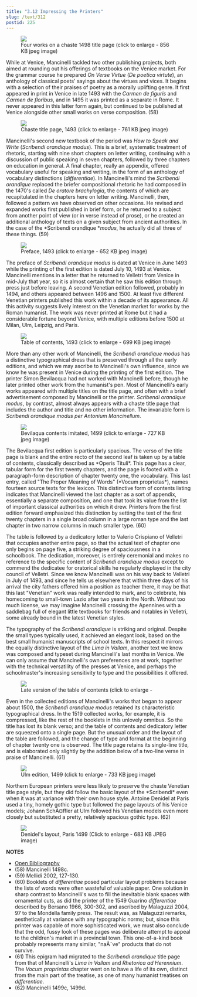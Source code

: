 ```yaml
---
title: "3.12 Impressing the Printers"
slug: /text/312
postid: 225
---
```

<p style="text-align: center;"></p>


<figure class="mkdn-figure">
    <div onClick="createLightbox('/images_full/3.00_Chapter_Three/Inc.5455,-Carmen-de-floribus-ad-Veliternos,-title-page.jpg')" data="/images_full/0.00_Introduction/Wing-ZP-535.D175Negrotitle.jpg" class="mkdn-image-link" id="lbimage">
    <img class="mkdn-image" src="/images_full/3.00_Chapter_Three/Inc.5455,-Carmen-de-floribus-ad-Veliternos,-title-page.jpg" />
    <figcaption class="mkdn-figcaption">Four works on a chaste 1498 title page (click to enlarge - 856 KB jpeg image)</figcaption>
    </div>
</figure>

While at Venice, Mancinelli tackled two other publishing projects, both aimed at rounding out his offerings of textbooks on the Venice market. For the grammar course he prepared *On Verse Virtue* (*De poetica virtute*), an anthology of classical poets' sayings about the virtues and vices. It begins with a selection of their praises of poetry as a morally uplifting genre. It first appeared in print in Venice in late 1493 with the *Carmen de figuris* and *Carmen de floribus*, and in 1495 it was printed as a separate in Rome. It never appeared in this latter form again, but continued to be published at Venice alongside other small works on verse composition. (58)
<p style="text-align: center;"></p>


<figure class="mkdn-figure">
    <div onClick="createLightbox('/images_full/3.00_Chapter_Three/Inc.5382.5,-Scribendi-orandique-modus,-title-page.jpg')" data="/images_full/0.00_Introduction/Wing-ZP-535.D175Negrotitle.jpg" class="mkdn-image-link" id="lbimage">
    <img class="mkdn-image" src="/images_full/3.00_Chapter_Three/Inc.5382.5,-Scribendi-orandique-modus,-title-page.jpg" />
    <figcaption class="mkdn-figcaption">Chaste title page, 1493 (click to enlarge - 761 KB jpeg image)</figcaption>
    </div>
</figure>

Mancinelli's second new textbook of the period was *How to* *Speak and Write* (*Scribendi orandique modus*). This is a brief, systematic treatment of rhetoric, starting with nine short chapters on letter writing, continuing with a discussion of public speaking in seven chapters, followed by three chapters on education in general. A final chapter, really an appendix, offered vocabulary useful for speaking and writing, in the form of an anthology of vocabulary distinctions (*differentiae*). In Mancinelli's mind the *Scribendi orandique* replaced the briefer compositional rhetoric he had composed in the 1470's called *De oratore brachylogia*, the contents of which are recapitulated in the chapters here on letter writing. Mancinelli, then, followed a pattern we have observed on other occasions. He revised and expanded works first published in brief form, or he returned to a subject from another point of view (or in verse instead of prose), or he created an additional anthology of texts on a given subject from ancient authorities. In the case of the *Scribendi orandique **modus*, he actually did all three of these things. (59)
<p style="text-align: center;"></p>


<figure class="mkdn-figure">
    <div onClick="createLightbox('/images_full/3.00_Chapter_Three/Inc.5382.5,-Scribendi-orandique-modus,-pg.2v-3r.jpg')" data="/images_full/0.00_Introduction/Wing-ZP-535.D175Negrotitle.jpg" class="mkdn-image-link" id="lbimage">
    <img class="mkdn-image" src="/images_full/3.00_Chapter_Three/Inc.5382.5,-Scribendi-orandique-modus,-pg.2v-3r.jpg" />
    <figcaption class="mkdn-figcaption">Preface, 1493 (click to enlarge - 652 KB jpeg image)</figcaption>
    </div>
</figure>

The preface of *Scribendi orandique modus* is dated at Venice in June 1493 while the printing of the first edition is dated July 10, 1493 at Venice. Mancinelli mentions in a letter that he returned to Velletri from Venice in mid-July that year, so it is almost certain that he saw this edition through press just before leaving. A second Venetian edition followed, probably in 1494, and others appeared between 1496 and 1500. At least five different Venetian printers published this work within a decade of its appearance. All this activity suggests lively interest on the Venetian market for works by the Roman humanist. The work was never printed at Rome but it had a considerable fortune beyond Venice, with multiple editions before 1500 at Milan, Ulm, Leipzig, and Paris.
<p style="text-align: center;"></p>


<figure class="mkdn-figure">
    <div onClick="createLightbox('/images_full/3.00_Chapter_Three/Inc.5382.5,-Scribendi-orandique-modus,-pg.26r.jpg')" data="/images_full/0.00_Introduction/Wing-ZP-535.D175Negrotitle.jpg" class="mkdn-image-link" id="lbimage">
    <img class="mkdn-image" src="/images_full/3.00_Chapter_Three/Inc.5382.5,-Scribendi-orandique-modus,-pg.26r.jpg" />
    <figcaption class="mkdn-figcaption">Table of contents, 1493 (click to enlarge - 699 KB jpeg image)</figcaption>
    </div>
</figure>

More than any other work of Mancinelli, the *Scribendi orandique modus* has a distinctive typographical dress that is preserved through all the early editions, and which we may ascribe to Mancinelli's own influence, since we know he was present in Venice during the printing of the first edition. The printer Simon Bevilacqua had not worked with Mancinelli before, though he later printed other work from the humanist's pen. Most of Mancinelli's early works appeared with multiple titles on the title page, and often with a brief advertisement composed by Mancinelli or the printer. *Scribendi orandique modus*, by contrast, almost always appears with a chaste title page that includes the author and title and no other information. The invariable form is *Scribendi orandique modus per Antonium Mancinellum*.
<p style="text-align: center;"></p>


<figure class="mkdn-figure">
    <div onClick="createLightbox('/images_full/3.00_Chapter_Three/Inc.2593,-Scribendi-Orandiq[ue]-modus-per-Anthonium-Manc (2).jpg')" data="/images_full/0.00_Introduction/Wing-ZP-535.D175Negrotitle.jpg" class="mkdn-image-link" id="lbimage">
    <img class="mkdn-image" src="/images_full/3.00_Chapter_Three/Inc.2593,-Scribendi-Orandiq[ue]-modus-per-Anthonium-Manc (2).jpg" />
    <figcaption class="mkdn-figcaption">Bevilaqua contents imitated, 1499 (click to enlarge - 727 KB jpeg image)</figcaption>
    </div>
</figure>The Bevilacqua first edition is particularly spacious. The verso of the title page is blank and the entire recto of the second leaf is taken up by a table of contents, classically described as *Operis Tituli*. This page has a clear, tabular form for the first twenty chapters, and the page is footed with a paragraph-form description of chapter twenty one, the vocabulary. This last entry, called "The Proper Meaning of Words" (*Vocum proprietas*), names fourteen source texts for the lexicon. This distinctive form of contents listing indicates that Mancinelli viewed the last chapter as a sort of appendix, essentially a separate composition, and one that took its value from the list of important classical authorities on which it drew. Printers from the first edition forward emphasized this distinction by setting the text of the first twenty chapters in a single broad column in a large roman type and the last chapter in two narrow columns in much smaller type. (60)

The table is followed by a dedicatory letter to Valerio Crispiano of Velletri that occupies another entire page, so that the actual text of chapter one only begins on page five, a striking degree of spaciousness in a schoolbook. The dedication, moreover, is entirely ceremonial and makes no reference to the specific content of *Scribendi orandique modus* except to commend the dedicatee for oratorical skills he regularly displayed in the city council of Velletri. Since we know Mancinelli was on his way back to Velletri in July of 1493, and since he tells us elsewhere that within three days of his arrival the city fathers offered him a position as teacher there, it may be that this last "Venetian" work was really intended to mark, and to celebrate, his homecoming to small-town Lazio after two years in the North. Without too much license, we may imagine Mancinelli crossing the Apennines with a saddlebag full of elegant little textbooks for friends and notables in Velletri, some already bound in the latest Venetian styles.

The typography of the *Scribendi orandique* is striking and original. Despite the small types typically used, it achieved an elegant look, based on the best small humanist manuscripts of school texts. In this respect it mirrors the equally distinctive layout of the *Lima in Vallam*, another text we know was composed and typeset during Mancinelli's last months in Venice. We can only assume that Mancinelli's own preferences are at work, together with the technical versatility of the presses at Venice, and perhaps the schoolmaster's increasing sensitivity to type and the possibilities it offered.
<p style="text-align: center;"></p>


<figure class="mkdn-figure">
    <div onClick="createLightbox('/images_full/3.00_Chapter_Three/Case-X-67.548,-Omnia-opera-Antonii-Mancinelli-Veliterni,-ver.jpg')" data="/images_full/0.00_Introduction/Wing-ZP-535.D175Negrotitle.jpg" class="mkdn-image-link" id="lbimage">
    <img class="mkdn-image" src="/images_full/3.00_Chapter_Three/Case-X-67.548,-Omnia-opera-Antonii-Mancinelli-Veliterni,-ver.jpg" />
    <figcaption class="mkdn-figcaption">Late version of the table of contents (click to enlarge - </figcaption>
    </div>
</figure>

Even in the collected editions of Mancinelli's works that began to appear about 1500, the *Scribendi orandique modus* retained its characteristic typographical dress. In the 1519 collected works, for example, it is compressed, like the rest of the booklets in this unlovely omnibus. So the title has lost its blank verso; and the table of contents and dedicatory letter are squeezed onto a single page. But the unusual order and the layout of the table are followed, and the change of type and format at the beginning of chapter twenty one is observed. The title page retains its single-line title, and is elaborated only slightly by the addition below of a two-line verse in praise of Mancinelli. (61)
<p style="text-align: center;"></p>


<figure class="mkdn-figure">
    <div onClick="createLightbox('/images_full/3.00_Chapter_Three/Inc.2593,-Scribendi-Orandiq[ue]-modus-per-Anthonium-Manc (3).jpg')" data="/images_full/0.00_Introduction/Wing-ZP-535.D175Negrotitle.jpg" class="mkdn-image-link" id="lbimage">
    <img class="mkdn-image" src="/images_full/3.00_Chapter_Three/Inc.2593,-Scribendi-Orandiq[ue]-modus-per-Anthonium-Manc (3).jpg" />
    <figcaption class="mkdn-figcaption">Ulm edition, 1499 (click to enlarge - 733 KB jpeg image)</figcaption>
    </div>
</figure>Northern European printers were less likely to preserve the chaste Venetian title page style, but they did follow the basic layout of the *Scribendi* even when it was at variance with their own house style. Antoine Denidel at Paris used a tiny, homely gothic type but followed the page layouts of his Venice models; Johann SchÃ¤ffler at Ulm followed his Venetian models even more closely but substituted a pretty, relatively spacious gothic type. (62)
<p style="text-align: center;"></p>


<figure class="mkdn-figure">
    <div onClick="createLightbox('/images_full/3.00_Chapter_Three/HFS_061.06.jpg')" data="/images_full/0.00_Introduction/Wing-ZP-535.D175Negrotitle.jpg" class="mkdn-image-link" id="lbimage">
    <img class="mkdn-image" src="/images_full/3.00_Chapter_Three/HFS_061.06.jpg" />
    <figcaption class="mkdn-figcaption">Denidel's layout, Paris 1499 (Click to enlarge - 683 KB JPEG image)</figcaption>
    </div>
</figure>

**NOTES**
* [Open Bibliography](/bibliography.pdf)
* (58) Mancinelli 1498c.
* (59) Mellidi 2002, 127-130.
* (60) Booklets of *differentiae* posed particular layout problems because the lists of words were often wasteful of valuable paper. One solution in sharp contrast to Mancinelli's was to fill the inevitable blank spaces with ornamental cuts, as did the printer of the 1549 Guarino *differentiae* described by Bersano 1966, 300-302, and ascribed by Malaguzzi 2004, 97 to the Mondella family press. The result was, as Malaguzzi remarks, aesthetically at variance with any typographic norms; but, since this printer was capable of more sophisticated work, we must also conclude that the odd, fussy look of these pages was deliberate attempt to appeal to the children's market in a provincial town. This one-of-a-kind book probably represents many similar, "naÃ¯ve" products that do not survive.
* (61) This epigram had migrated to the *Scribendi orandique* title page from that of Mancinelli's *Lima in Vallam* and *Rhetorica ad Herennium*. The *Vocum proprietas* chapter went on to have a life of its own, distinct from the main part of the treatise, as one of many humanist treatises on *differentiae*.
* (62) Mancinelli 1499c, 1499d.
